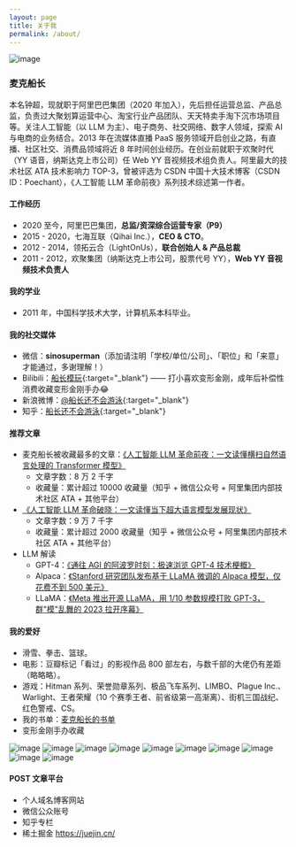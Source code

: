 ```yaml
---
layout: page
title: 关于我
permalink: /about/
---
```


![image](/img/about/avatar.jpg)

### 麦克船长

本名钟超，现就职于阿里巴巴集团（2020 年加入），先后担任运营总监、产品总监，负责过大聚划算运营中心、淘宝行业产品团队、天天特卖手淘下沉市场项目等。关注人工智能（以 LLM 为主）、电子商务、社交网络、数字人领域，探索 AI 与电商的业务结合。2013 年在流媒体直播 PaaS 服务领域开启创业之路，有直播、社区社交、消费品领域将近 8 年时间创业经历。在创业前就职于欢聚时代（YY 语音，纳斯达克上市公司）任 Web YY 音视频技术组负责人。阿里最大的技术社区 ATA 技术影响力 TOP-3，曾被评选为 CSDN 中国十大技术博客（CSDN ID：Poechant），《人工智能 LLM 革命前夜》系列技术综述第一作者。

#### 工作经历

* 2020 至今，阿里巴巴集团，**总监/资深综合运营专家（P9）**
* 2015 - 2020，七海互联（Qihai Inc.），**CEO & CTO**。
* 2012 - 2014，领拓云合（LightOnUs），**联合创始人 & 产品总裁**
* 2011 - 2012，欢聚集团（纳斯达克上市公司，股票代号 YY），**Web YY 音视频技术负责人**

#### 我的学业

* 2011 年，中国科学技术大学，计算机系本科毕业。

#### 我的社交媒体

* 微信：**sinosuperman**（添加请注明「学校/单位/公司」、「职位」和「来意」才能通过，多谢理解！）
* Bilibili：[<u>船长模玩</u>](https://space.bilibili.com/482553760){:target="_blank"} —— 打小喜欢变形金刚，成年后补偿性消费收藏变形金刚手办😂
* 新浪微博：[<u>@船长还不会游泳</u>](http://weibo.com/lauginhom){:target="_blank"}
* 知乎：[<u>船长还不会游泳</u>](https://www.zhihu.com/people/poechant){:target="_blank"}

#### 推荐文章

* 麦克船长被收藏最多的文章：[《人工智能 LLM 革命前夜：一文读懂横扫自然语言处理的 Transformer 模型》](https://www.mikecaptain.com/2023/01/22/captain-aigc-1-transformer/)
	* 文章字数：8 万 2 千字
	* 收藏量：累计超过 10000 收藏量（知乎 + 微信公众号 + 阿里集团内部技术社区 ATA + 其他平台）
* [《人工智能 LLM 革命破晓：一文读懂当下超大语言模型发展现状》](https://www.mikecaptain.com/2023/03/06/captain-aigc-2-llm/)
	* 文章字数：9 万 7 千字
	* 收藏量：累计超过 2000 收藏量（知乎 + 微信公众号 + 阿里集团内部技术社区 ATA + 其他平台）
* LLM 解读
	* GPT-4：[《通往 AGI 的阿波罗时刻：极速浏览 GPT-4 技术梗概》](https://www.mikecaptain.com/2023/03/15/mike-captain-gpt-4/)
	* Alpaca：[《Stanford 研究团队发布基于 LLaMA 微调的 Alpaca 模型，仅花费不到 500 美元》](https://www.mikecaptain.com/2023/03/14/captain-alpaca/)
	* LLaMA：[《Meta 推出开源 LLaMA，用 1/10 参数规模打败 GPT-3，群"模"乱舞的 2023 拉开序幕》](https://www.mikecaptain.com/2023/02/25/meta-llama/)

#### 我的爱好

* 滑雪、拳击、篮球。
* 电影：豆瓣标记「看过」的影视作品 800 部左右，与数千部的大佬仍有差距（略略略）。
* 游戏：Hitman 系列、荣誉勋章系列、极品飞车系列、LIMBO、Plague Inc.、Warlight、王者荣耀（10 个赛季王者、前省级第一高渐离）、街机三国战纪、红色警戒、CS。
* 我的书单：[麦克船长的书单](/booklist/)
* 变形金刚手办收藏

![image](/img/about/photo_10.jpg)
![image](/img/about/photo_2.jpg)
![image](/img/about/photo_6.jpg)
![image](/img/about/photo_3.jpg)
![image](/img/about/photo_4.jpg)
![image](/img/about/photo_5.jpg)
![image](/img/about/photo_1.jpg)
![image](/img/about/photo_7.jpg)
![image](/img/about/photo_8.jpg)
![image](/img/about/photo_9.jpg)

#### POST 文章平台

* 个人域名博客网站
* 微信公众账号
* 知乎专栏
* 稀土掘金 https://juejin.cn/